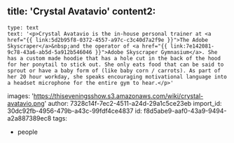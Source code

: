 title: 'Crystal Avatavio'
content2:
  -
    type: text
    text: '<p>Crystal Avatavio is the in-house personal trainer at <a href="{{ link:5d2b95f8-0372-4557-a97c-c3c40d7a2f9e }}">The Adobe Skyscraper</a>&nbsp;and the operator of <a href="{{ link:7e142081-9c78-43a6-ab5d-5a912b546046 }}">Adobe Skyscraper Gymnasium</a>. She has a custom made hoodie that has a hole cut in the back of the hood for her ponytail to stick out. She only eats food that can be said to sprout or have a baby form of (like baby corn / carrots). As part of her 20 hour workday, she speaks encouraging motivational language into a headset microphone for the entire gym to hear.</p>'
images: 'https://thiseveningsshow.s3.amazonaws.com/wiki/crystal-avatavio.png'
author: 7328c14f-7ec2-4511-a24d-29a1c5ce23eb
import_id: 30dc92fb-4956-479b-a43c-99fdf4ce4837
id: f8d5abe9-aaf0-43a9-9494-a2a887389ec8
tags:
  - people
